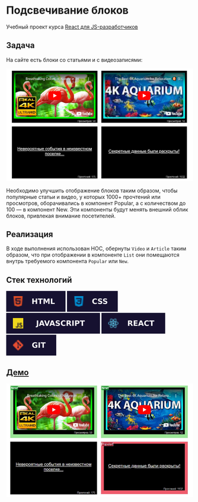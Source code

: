 # Подсвечивание блоков

Учебный проект курса [React для JS-разработчиков](https://netology.ru/programs/react)

## **Задача**

На сайте есть блоки со статьями и с видеозаписями:

![preview](./public/images/preview.png)

Необходимо улучшить отображение блоков таким образом, чтобы популярные статьи и видео, у которых 1000+ прочтений или просмотров, оборачивались в компонент Popular, а с количеством до 100 — в компонент New. Эти компоненты будут менять внешний облик блоков, привлекая внимание посетителей.

## **Реализация**

В ходе выполнения использован HOC, обернуты `Video` и `Article` таким образом, что при отображении в компоненте `List` они помещаются внутрь требуемого компонента `Popular` или `New`.
## **Стек технологий**
![HTML](./public/images/html.svg)
![CSS](./public/images/css.svg)
![JS](./public/images/js.svg)
![REACT](./public/images/react.svg)
![GIT](./public/images/git.svg)

## [**Демо**](https://highlight-lemon.vercel.app/)
![demo](./public/images/demo.jpg)
